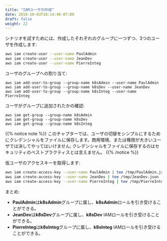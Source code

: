 ```yaml
---
title: "IAMユーザの作成"
date: 2018-10-03T10:14:46-07:00
draft: false
weight: 22
---
```


<!--
In order to test our scenarios, we will create 3 users, one for each groups we created :
-->
シナリオを試すためには、作成したそれぞれのグループに一つずつ、3つのユーザを作成します:

```bash
aws iam create-user --user-name PaulAdmin
aws iam create-user --user-name JeanDev
aws iam create-user --user-name PierreInteg
```

<!--
Add users to associated groups:

```bash
aws iam add-user-to-group --group-name k8sAdmin --user-name PaulAdmin
aws iam add-user-to-group --group-name k8sDev --user-name JeanDev
aws iam add-user-to-group --group-name k8sInteg --user-name PierreInteg
```
-->
ユーザのグループへの割り当て:
```
aws iam add-user-to-group --group-name k8sAdmin --user-name PaulAdmin
aws iam add-user-to-group --group-name k8sDev --user-name JeanDev
aws iam add-user-to-group --group-name k8sInteg --user-name PierreInteg
```

<!--
Check users are correctly added in their groups:

```bash
aws iam get-group --group-name k8sAdmin
aws iam get-group --group-name k8sDev
aws iam get-group --group-name k8sInteg
```
-->
ユーザがグループに追加されたかの確認:
```
aws iam get-group --group-name k8sAdmin
aws iam get-group --group-name k8sDev
aws iam get-group --group-name k8sInteg
```

<!--
{{% notice note %}}
For the sake of simplicity, in this chapter, we will save credentials to a file to make it easy to toggle back and forth between users.  Never do this in production or with credentials that have priviledged access; It is not a security best practice to store credentials on the filesystem.
{{% /notice %}}
-->
{{% notice note %}}
このチャプターでは、ユーザの切替をシンプルにするためにクレデンシャルをファイルに保存します。商用環境、または権限が大きいユーザでは決してやってはいけません; クレデンシャルをファイルに保存するのはセキュリティのベストプラクティスとは言えません。
{{% /notice %}}

<!--
Retrieve Access Keys for our fake users:
-->
仮ユーザのアクセスキーを取得します:

```bash
aws iam create-access-key --user-name PaulAdmin | tee /tmp/PaulAdmin.json
aws iam create-access-key --user-name JeanDev | tee /tmp/JeanDev.json
aws iam create-access-key --user-name PierreInteg | tee /tmp/PierreInteg.json
```

<!-- TODO: remove this
```
cat << EoF > ~/.aws/PaulAdmin_creds.sh
export AWS_SECRET_ACCESS_KEY=$(jq .AccessKey.SecretAccessKey /tmp/PaulAdmin.json)
export AWS_ACCESS_KEY_ID=$(jq .AccessKey.AccessKeyId /tmp/PaulAdmin.json)
EoF
cat << EoF > ~/.aws/JeanDev_creds.sh
export AWS_SECRET_ACCESS_KEY=$(jq .AccessKey.SecretAccessKey /tmp/JeanDev.json)
export AWS_ACCESS_KEY_ID=$(jq .AccessKey.AccessKeyId /tmp/JeanDev.json)
EoF
cat << EoF > ~/.aws/PierreInteg_creds.sh
export AWS_SECRET_ACCESS_KEY=$(jq .AccessKey.SecretAccessKey /tmp/PierreInteg.json)
export AWS_ACCESS_KEY_ID=$(jq .AccessKey.AccessKeyId /tmp/PierreInteg.json)
EoF
```
-->

<!--
Recap: 
-->
まとめ:

<!--
- **PaulAdmin** is in the **k8sAdmin** group and will be able to assume the **k8sAdmin** role.
- **JeanDev** is in **k8sDev** Group and will be able to assume IAM role **k8sDev**
- **PierreInteg** is in **k8sInteg** group and will be able to assume IAM role **k8sInteg**
-->
- **PaulAdmin**は**k8sAdmin**グループに属し、**k8sAdmin**ロールを引き受けることができる。
- **JeanDev**は**k8sDev**グループに属し、**k8sDev** IAMロールを引き受けることができる。
- **PierreInteg**は**k8sInteg**グループに属し、**k8sInteg** IAMロールを引き受けることができる。
